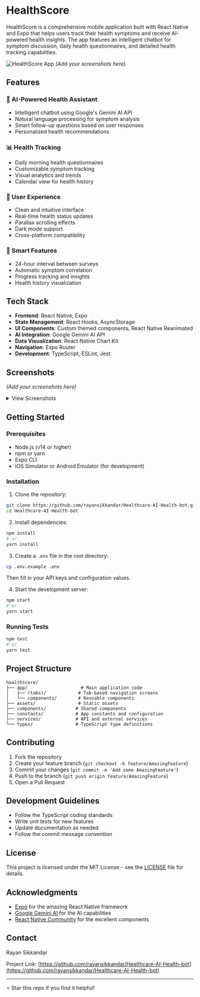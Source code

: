 # HealthScore

HealthScore is a comprehensive mobile application built with React Native and Expo that helps users track their health symptoms and receive AI-powered health insights. The app features an intelligent chatbot for symptom discussion, daily health questionnaires, and detailed health tracking capabilities.

![HealthScore App](screenshots/app-preview.png) *(Add your screenshots here)*

## Features

### 🤖 AI-Powered Health Assistant
- Intelligent chatbot using Google's Gemini AI API
- Natural language processing for symptom analysis
- Smart follow-up questions based on user responses
- Personalized health recommendations

### 📊 Health Tracking
- Daily morning health questionnaires
- Customizable symptom tracking
- Visual analytics and trends
- Calendar view for health history

### 📱 User Experience
- Clean and intuitive interface
- Real-time health status updates
- Parallax scrolling effects
- Dark mode support
- Cross-platform compatibility

### 🔔 Smart Features
- 24-hour interval between surveys
- Automatic symptom correlation
- Progress tracking and insights
- Health history visualization

## Tech Stack

- **Frontend**: React Native, Expo
- **State Management**: React Hooks, AsyncStorage
- **UI Components**: Custom themed components, React Native Reanimated
- **AI Integration**: Google Gemini AI API
- **Data Visualization**: React Native Chart Kit
- **Navigation**: Expo Router
- **Development**: TypeScript, ESLint, Jest

## Screenshots

*(Add your screenshots here)*

<details>
<summary>View Screenshots</summary>

- Home Screen
- Chat Interface
- Health Survey
- Analytics Dashboard
- Calendar View

</details>

## Getting Started

### Prerequisites

- Node.js (v14 or higher)
- npm or yarn
- Expo CLI
- iOS Simulator or Android Emulator (for development)

### Installation

1. Clone the repository:
```bash
git clone https://github.com/rayansikkandar/Healthcare-AI-Health-bot.git
cd Healthcare-AI-Health-bot
```

2. Install dependencies:
```bash
npm install
# or
yarn install
```

3. Create a `.env` file in the root directory:
```bash
cp .env.example .env
```
Then fill in your API keys and configuration values.

4. Start the development server:
```bash
npm start
# or
yarn start
```

### Running Tests

```bash
npm test
# or
yarn test
```

## Project Structure

```
healthscore/
├── app/                    # Main application code
│   ├── (tabs)/            # Tab-based navigation screens
│   └── components/        # Reusable components
├── assets/                # Static assets
├── components/           # Shared components
├── constants/            # App constants and configuration
├── services/             # API and external services
└── types/                # TypeScript type definitions
```

## Contributing

1. Fork the repository
2. Create your feature branch (`git checkout -b feature/AmazingFeature`)
3. Commit your changes (`git commit -m 'Add some AmazingFeature'`)
4. Push to the branch (`git push origin feature/AmazingFeature`)
5. Open a Pull Request

## Development Guidelines

- Follow the TypeScript coding standards
- Write unit tests for new features
- Update documentation as needed
- Follow the commit message convention

## License

This project is licensed under the MIT License - see the [LICENSE](LICENSE) file for details.

## Acknowledgments

- [Expo](https://expo.dev/) for the amazing React Native framework
- [Google Gemini AI](https://ai.google.dev/) for the AI capabilities
- [React Native Community](https://reactnative.dev/community/overview) for the excellent components

## Contact

Rayan Sikkandar

Project Link: [https://github.com/rayansikkandar/Healthcare-AI-Health-bot](https://github.com/rayansikkandar/Healthcare-AI-Health-bot)

---

⭐️ Star this repo if you find it helpful!
